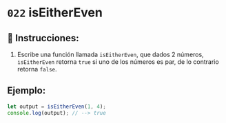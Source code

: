 # `022` isEitherEven

## 📝 Instrucciones:

1. Escribe una función llamada `isEitherEven`, que dados 2 números, `isEitherEven` retorna `true` si uno de los números es par, de lo contrario retorna `false`.

## Ejemplo:

```Javascript
let output = isEitherEven(1, 4);
console.log(output); // --> true
```
